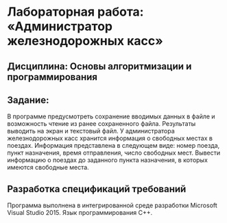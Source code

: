 # Лабораторная работа: «Администратор железнодорожных касс»


## Дисциплина: Основы алгоритмизации и программирования


## Задание:


В программе предусмотреть сохранение вводимых данных в файле и возможность чтение из ранее сохраненного файла. Результаты выводить на экран и текстовый файл. У администратора железнодорожных касс хранится информация о свободных местах в поездах. Информация представлена в следующем виде: номер поезда, пункт назначения, время отправления, число свободных мест. Вывести информацию о поездах до заданного пункта назначения, в которых имеются свободные места.


##	Разработка спецификаций требований


Программа выполнена в интегрированной среде разработки Microsoft Visual Studio 2015. Язык программирования С++. 

